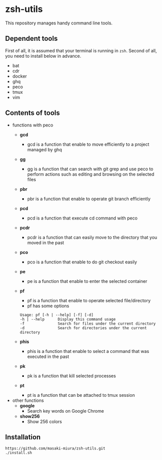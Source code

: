 # zsh-utils

This repository manages handy command line tools.

## Dependent tools

First of all, it is assumed that your terminal is running in `zsh`.
Second of all, you need to install below in advance.

- bat
- cdr
- docker
- ghq
- peco
- tmux
- vim

## Contents of tools

- functions with peco
  - **gcd**
    - gcd is a function that enable to move  efficiently to a project managed by ghq
  - **gg**
    - gg is a function that can search with git grep and use peco to perform actions such as editing and browsing on the selected files
  - **pbr**
    - pbr is a function that enable to operate git branch efficiently
  - **pcd**
    - pcd is a function that execute cd command with peco
  - **pcdr**
    - pcdr is a function that can easily move to the directory that you moved in the past
  - **pco**
    - pco is a function that enable to do git checkout easily
  - **pe**
    - pe is a function that enable to enter the selected container
  - **pf**
    - pf is a function that enable to operate selected file/directory
    - pf has some options

    ```shell
    Usage: pf [-h | --help] [-f] [-d]
    -h | --help      Display this command usage
    -f               Search for files under the current directory
    -d               Search for directories under the current directory
    ```

  - **phis**
    - phis is a function that enable to select a command that was executed in the past
  - **pk**
    - pk is a function that kill selected processes
  - **pt**
    - pt is a function that can be attached to tmux session
- other functions
  - **google**
    - Search key words on Google Chrome
  - **show256**
    - Show 256 colors

## Installation

```shell
https://github.com/masaki-miura/zsh-utils.git
./install.sh
```
